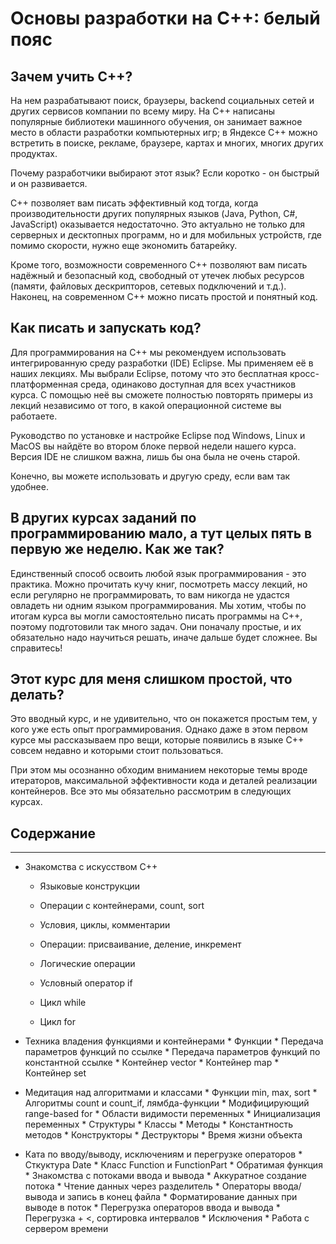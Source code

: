 # Основы разработки на C++: белый пояс #

## Зачем учить С++? ##

На нем разрабатывают поиск, браузеры, backend социальных сетей и других сервисов компании по всему миру. На С++ написаны популярные библиотеки машинного обучения, он занимает важное место в области разработки компьютерных игр; в Яндексе C++ можно встретить в поиске, рекламе, браузере, картах и многих, многих других продуктах.

Почему разработчики выбирают этот язык? Если коротко - он быстрый и он развивается.

C++ позволяет вам писать эффективный код тогда, когда производительности других популярных языков (Java, Python, C#, JavaScript) оказывается недостаточно. Это актуально не только для серверных и десктопных программ, но и для мобильных устройств, где помимо скорости, нужно еще экономить батарейку.

Кроме того, возможности современного C++ позволяют вам писать надёжный и безопасный код, свободный от утечек любых ресурсов (памяти, файловых дескрипторов, сетевых подключений и т.д.). Наконец, на современном C++ можно писать простой и понятный код. 

## Как писать и запускать код? ##

Для программирования на С++ мы рекомендуем использовать интегрированную среду разработки (IDE) Eclipse. Мы применяем её в наших лекциях. Мы выбрали Eclipse, потому что это бесплатная кросс-платформенная среда, одинаково доступная для всех участников курса. С помощью неё вы сможете полностью повторять примеры из лекций независимо от того,  в какой операционной системе вы работаете. 

Руководство по установке и настройке Eclipse под Windows, Linux и MacOS вы найдёте во втором блоке первой недели нашего курса. Версия IDE не слишком важна, лишь бы она была не очень старой.

Конечно, вы можете использовать и другую среду, если вам так удобнее.

## В других курсах заданий по программированию мало, а тут целых пять в первую же неделю. Как же так? ##

Единственный способ освоить любой язык программирования - это практика. Можно прочитать кучу книг, посмотреть массу лекций, но если регулярно не программировать, то вам никогда не удастся овладеть ни одним языком программирования. Мы хотим, чтобы по итогам курса вы могли самостоятельно писать программы на C++, поэтому подготовили так много задач. Они поначалу простые, и их обязательно надо научиться решать, иначе дальше будет сложнее. Вы справитесь!

## Этот курс для меня слишком простой, что делать? ##

Это вводный курс, и не удивительно, что он покажется простым тем, у кого уже есть опыт программирования. Однако даже в этом первом курсе мы рассказываем про вещи, которые появились в языке С++ совсем недавно и которыми стоит пользоваться. 

При этом мы осознанно обходим вниманием некоторые темы вроде итераторов, максимальной эффективности кода и деталей реализации контейнеров. Все это мы обязательно рассмотрим в следующих курсах.

## Содержание ##
---------------

   * Знакомства с искусством С++
 
      * Языковые конструкции
              
      * Операции с контейнерами, count, sort
           
      * Условия, циклы, комментарии
              
      * Операции: присваивание, деление, инкремент
              
      * Логические операции
              
      * Условный оператор if
              
      * Цикл while
              
      * Цикл for
              
   * Техника владения функциями и контейнерами
              * Функции
              * Передача параметров функций по ссылке
              * Передача параметров функций по константной ссылке
              * Контейнер vector
              * Контейнер map
              * Контейнер set
   * Медитация над алгоритмами и классами
              * Функции min, max, sort
              * Алгоритмы count и count_if, лямбда-функции
              * Модифицирующий range-based for
              * Области видимости переменных
              * Инициализация переменных
              * Структуры
              * Классы
              * Методы
              * Константность методов
              * Конструкторы
              * Деструкторы
              * Время жизни объекта
   * Ката по вводу/выводу, исключениям и перегрузке операторов
              * Сткуктура Date
              * Класс Function и FunctionPart
              * Обратимая функция
              * Знакомства с потоками ввода и вывода
              * Аккуратное создание потока
              * Чтение данных через разделитель
              * Операторы ввода/вывода и запись в конец файла
              * Форматирование данных при выводе в поток
              * Перегрузка операторов ввода и вывода
              * Перегрузка + <, сортировка интервалов
              * Исключения
              * Работа с сервером времени
